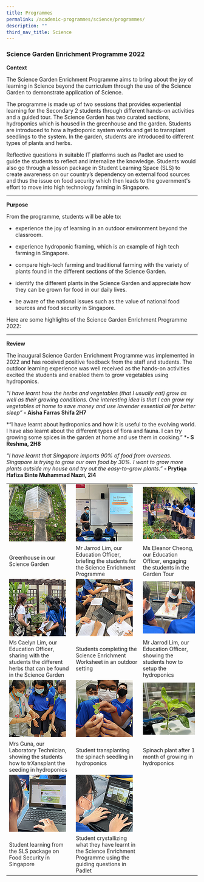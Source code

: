 ```yaml
---
title: Programmes
permalink: /academic-programmes/science/programmes/
description: ""
third_nav_title: Science
---
```

### Science Garden Enrichment Programme 2022

**Context**

The Science Garden Enrichment Programme aims to bring about the joy of learning in Science beyond the curriculum through the use of the Science Garden to demonstrate application of Science.

The programme is made up of two sessions that provides experiential learning for the Secondary 2 students through different hands-on activities and a guided tour. The Science Garden has two curated sections, hydroponics which is housed in the greenhouse and the garden. Students are introduced to how a hydroponic system works and get to transplant seedlings to the system. In the garden, students are introduced to different types of plants and herbs. 

Reflective questions in suitable IT platforms such as Padlet are used to guide the students to reflect and internalize the knowledge. Students would also go through a lesson package in Student Learning Space (SLS) to create awareness on our country’s dependency on external food sources and thus the issue on food security which then leads to the government's effort to move into high technology farming in Singapore. 
<hr>

**Purpose**

From the programme, students will be able to:

* experience the joy of learning in an outdoor environment beyond the classroom.

* experience hydroponic framing, which is an example of high tech farming in Singapore.

* compare high-tech farming and traditional farming with the variety of plants found in the different sections of the Science Garden.

* identify the different plants in the Science Garden and appreciate how they can be grown for food in our daily lives.

* be aware of the national issues such as the value of national food sources and food security in Singapore.

Here are some highlights of the Science Garden Enrichment Programme 2022:
<hr>

**Review**

The inaugural Science Garden Enrichment Programme was implemented in 2022 and has received positive feedback from the staff and students. The outdoor learning experience was well received as the hands-on activities excited the students and enabled them to grow vegetables using hydroponics.  

*“I have learnt how the herbs and vegetables (that I usually eat) grow as well as their growing conditions. One interesting idea is that I can grow my vegetables at home to save money and use lavender essential oil for better sleep”* **- Aisha Farras Shifa 2H7**

*“I have learnt about hydroponics and how it is useful to the evolving world. I have also learnt about the different types of flora and fauna. I can try growing some spices in the garden at home and use them in cooking.” ***- S Reshma, 2H8**

*“I have learnt that Singapore imports 90% of food from overseas. Singapore is trying to grow our own food by 30%. I want to grow more plants outside my house and try out the easy-to-grow plants.”* **- Prytiqa Hafiza Binte Muhammad Nazri, 2I4**

<table>
  <tr>
    <td><a target="_blank" href="/images/Science%20Garden%20Enrichment%202022/01.png">
<img src="/images/Science%20Garden%20Enrichment%202022/01_tn.png">
</a></td>
    <td><a target="_blank" href="/images/Science%20Garden%20Enrichment%202022/02.png">
<img src="/images/Science%20Garden%20Enrichment%202022/02_tn.png">
</a></td>
    <td><a target="_blank" href="/images/Science%20Garden%20Enrichment%202022/03.png">
<img src="/images/Science%20Garden%20Enrichment%202022/03_tn.png">
</a></td>
  </tr>
  <tr>
    <td>Greenhouse in our Science Garden</td>
    <td>Mr Jarrod Lim, our Education Officer, briefing the students for the Science Enrichment Programme</td>
    <td>Ms Eleanor Cheong, our Education Officer, engaging the students in the Garden Tour</td>
  </tr>
  <tr>
    <td><a target="_blank" href="/images/Science%20Garden%20Enrichment%202022/04.png">
<img src="/images/Science%20Garden%20Enrichment%202022/04_tn.png">
</a></td>
    <td><a target="_blank" href="/images/Science%20Garden%20Enrichment%202022/05.png">
<img src="/images/Science%20Garden%20Enrichment%202022/05_tn.png">
</a></td>
    <td><a target="_blank" href="/images/Science%20Garden%20Enrichment%202022/06.png">
<img src="/images/Science%20Garden%20Enrichment%202022/06_tn.png">
</a></td>
  </tr>
  <tr>
    <td>Ms Caelyn Lim, our Education Officer, sharing with the students the different herbs that can be found in the Science Garden</td>
    <td>Students completing the Science Enrichment Worksheet in an outdoor setting</td>
    <td>Mr Jarrod Lim, our Education Officer, showing the students how to setup the hydroponics</td>
  </tr>
  <tr>
    <td><a target="_blank" href="/images/Science%20Garden%20Enrichment%202022/07.png">
<img src="/images/Science%20Garden%20Enrichment%202022/07_tn.png">
</a></td>
    <td><a target="_blank" href="/images/Science%20Garden%20Enrichment%202022/08.png">
<img src="/images/Science%20Garden%20Enrichment%202022/08_tn.png">
</a></td>
    <td><a target="_blank" href="/images/Science%20Garden%20Enrichment%202022/09.png">
<img src="/images/Science%20Garden%20Enrichment%202022/09_tn.png">
</a></td>
  </tr>
 <tr>
    <td>Mrs Guna, our Laboratory Technician, showing the students how to trXansplant the seeding in hydroponics</td>
    <td>Student transplanting the spinach seedling in hydroponics</td>
    <td>Spinach plant after 1 month of growing in hydroponics</td>
  </tr>
  <tr>
    <td><a target="_blank" href="/images/Science%20Garden%20Enrichment%202022/10.png">
<img src="/images/Science%20Garden%20Enrichment%202022/10_tn.png">
</a></td>
    <td><a target="_blank" href="/images/Science%20Garden%20Enrichment%202022/11.png">
<img src="/images/Science%20Garden%20Enrichment%202022/11_tn.png">
</a></td>
  </tr>
 <tr>
    <td>Student learning from the SLS package on Food Security in Singapore</td>
    <td>Student crystallizing what they have learnt in the Science Enrichment Programme using the guiding questions in Padlet </td>
  </tr>
</table>